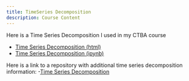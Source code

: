 ```yaml
---
title: TimeSeries Decomposition
description: Course Content
---
```


Here is a Time Series Decomposition I used in my CTBA course
- [Time Series Decomposition (html)](TimeSeriesDecomposition.html)
- [Time Series Decomposition (ipynb)](TimeSeriesDecomposition.ipynb)

Here is a link to a repository with additional time series decomposition information:
-[Time Series Decomposition](https://github.com/sullivbs/sample)


